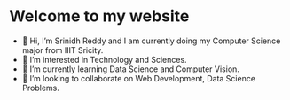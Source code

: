 # Welcome to my website 



- 👋 Hi, I’m Srinidh Reddy and I am currently doing my Computer Science major from IIIT Sricity.
- 👀 I’m interested in Technology and Sciences.
- 🌱 I’m currently learning Data Science and Computer Vision.
- 💞️ I’m looking to collaborate on Web Development, Data Science Problems.
